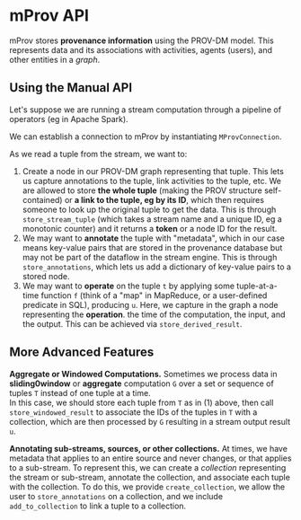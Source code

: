 # mProv API

mProv stores **provenance information** using the PROV-DM model.  This represents data and its associations with activities, agents (users), and other entities in a *graph*.

## Using the Manual API

Let's suppose we are running a stream computation through a pipeline of operators (eg in Apache Spark).

We can establish a connection to mProv by instantiating `MProvConnection`.

As we read a tuple from the stream, we want to:

1. Create a node in our PROV-DM graph representing that tuple.  This lets us capture annotations to the tuple, link activities to the tuple, etc.
   We are allowed to store **the whole tuple** (making the PROV structure self-contained) or **a link to the tuple, eg by its ID**, which then requires
   someone to look up the original tuple to get the data.  This is through `store_stream_tuple` (which takes a stream name and a unique ID, eg a 
   monotonic counter) and it returns a **token** or a node ID for the result.
2. We may want to **annotate** the tuple with "metadata", which in our case means key-value pairs that are stored in the provenance database but may not be 
   part of the dataflow in the stream engine.  This is through `store_annotations`, which lets us add a dictionary of key-value pairs to a stored node.
3. We may want to **operate** on the tuple `t` by applying some tuple-at-a-time function `f` (think of a "map" in MapReduce, or a user-defined predicate in SQL), producing `u`.  Here, we capture in the graph a node representing the **operation**.
   the time of the computation, the input, and the output.  This can be achieved via `store_derived_result`.
   
## More Advanced Features

**Aggregate or Windowed Computations.**  Sometimes we process data in **sliding0window** or **aggregate** computation `G` over a set or sequence of tuples `T` instead of one tuple at a time.  
In this case, we should store each tuple from `T` as in (1) above, then call `store_windowed_result` to associate the IDs of the tuples in `T` with a
collection, which are then processed by `G` resulting in a stream output result `u`.

**Annotating sub-streams, sources, or other collections.** At times, we have metadata that applies to an entire source and never changes, or that applies to
a sub-stream.  To represent this, we can create a *collection* representing the stream or sub-stream, annotate the collection, and associate each tuple
with the collection.  To do this, we provide `create_collection`, we allow the user to `store_annotations` on a collection, and we include `add_to_collection` 
to link a tuple to a collection.

